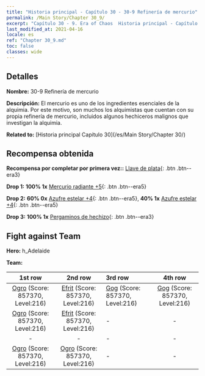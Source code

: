 ```yaml
---
title: "Historia principal - Capítulo 30 - 30-9 Refinería de mercurio"
permalink: /Main Story/Chapter 30_9/
excerpt: "Capítulo 30 - 9. Era of Chaos  Historia principal - Capítulo 30_9. 30-9 Refinería de mercurio"
last_modified_at: 2021-04-16
locale: es
ref: "Chapter 30_9.md"
toc: false
classes: wide
---
```


## Detalles

 **Nombre:** 30-9 Refinería de mercurio

 **Descripción:** El mercurio es uno de los ingredientes esenciales de la alquimia. Por este motivo, son muchos los alquimistas que cuentan con su propia refinería de mercurio, incluidos algunos hechiceros malignos que investigan la alquimia.

 **Related to:** [Historia principal Capítulo 30](/es/Main Story/Chapter 30/)

## Recompensa obtenida

 **Recompensa por completar por primera vez::** [Llave de plata](/es/Items/con_693/){: .btn .btn--era3}

 **Drop 1:** **100% 1x** [Mercurio radiante +5](/es/Items/mat_98/){: .btn .btn--era5}

 **Drop 2:** **60% 0x** [Azufre estelar +4](/es/Items/mat_92/){: .btn .btn--era5}, **40% 1x** [Azufre estelar +4](/es/Items/mat_92/){: .btn .btn--era5}

 **Drop 3:** **100% 1x** [Pergaminos de hechizo](/es/Items/con_694/){: .btn .btn--era3}


## Fight against Team
 **Hero:** h_Adelaide

 **Team:**


  | 1st row | 2nd row | 3rd row | 4th row |
  |:----:|:----:|:----|:----:|
  | [Ogro](/es/units/Ogre/) (Score: 857370, Level:216)  | [Efrit](/es/units/Efreeti/) (Score: 857370, Level:216)  | [Gog](/es/units/Gog/) (Score: 857370, Level:216)  | [Gog](/es/units/Gog/) (Score: 857370, Level:216)  |
  | [Ogro](/es/units/Ogre/) (Score: 857370, Level:216)  | [Efrit](/es/units/Efreeti/) (Score: 857370, Level:216)  | - | - |
  | - | - | - | - |
  | [Ogro](/es/units/Ogre/) (Score: 857370, Level:216)  | [Ogro](/es/units/Ogre/) (Score: 857370, Level:216)  | - | - |


